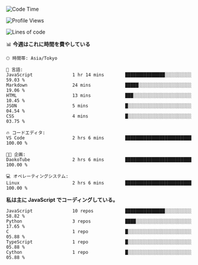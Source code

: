 <!--START_SECTION:waka-->
![Code Time](http://img.shields.io/badge/Code%20Time-218%20hrs%2055%20mins-blue)

![Profile Views](http://img.shields.io/badge/%E3%83%97%E3%83%AD%E3%83%95%E3%82%A3%E3%83%BC%E3%83%AB%E3%83%93%E3%83%A5%E3%83%BC-7-blue)

![Lines of code](https://img.shields.io/badge/%E3%80%8CHello%20World%E3%80%8D%E3%81%8B%E3%82%89%E3%80%81%E7%A7%81%E3%81%AF%E3%81%93%E3%81%86%E6%9B%B8%E3%81%84%E3%81%9F-240.5%20thousand%20%E3%82%B3%E3%83%BC%E3%83%89%E8%A1%8C-blue)

📊 **今週はこれに時間を費やしている** 

```text
🕑︎ 時間帯: Asia/Tokyo

💬 言語: 
JavaScript               1 hr 14 mins        ███████████████░░░░░░░░░░   59.03 % 
Markdown                 24 mins             █████░░░░░░░░░░░░░░░░░░░░   19.06 % 
HTML                     13 mins             ███░░░░░░░░░░░░░░░░░░░░░░   10.45 % 
JSON                     5 mins              █░░░░░░░░░░░░░░░░░░░░░░░░   04.54 % 
CSS                      4 mins              █░░░░░░░░░░░░░░░░░░░░░░░░   03.75 % 

🔥 コードエディタ: 
VS Code                  2 hrs 6 mins        █████████████████████████   100.00 % 

🐱‍💻 企画: 
DaokoTube                2 hrs 6 mins        █████████████████████████   100.00 % 

💻 オペレーティングシステム: 
Linux                    2 hrs 6 mins        █████████████████████████   100.00 % 
```

**私は主に JavaScript でコーディングしている。** 

```text
JavaScript               10 repos            ███████████████░░░░░░░░░░   58.82 % 
Python                   3 repos             ████░░░░░░░░░░░░░░░░░░░░░   17.65 % 
C                        1 repo              █░░░░░░░░░░░░░░░░░░░░░░░░   05.88 % 
TypeScript               1 repo              █░░░░░░░░░░░░░░░░░░░░░░░░   05.88 % 
Cython                   1 repo              █░░░░░░░░░░░░░░░░░░░░░░░░   05.88 % 
```




<!--END_SECTION:waka-->

